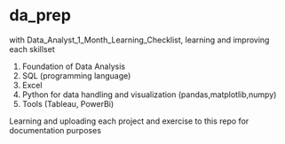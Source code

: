 # da_prep

with Data_Analyst_1_Month_Learning_Checklist, learning and improving each skillset
1. Foundation of Data Analysis
2. SQL (programming language)
3. Excel
4. Python for data handling and visualization (pandas,matplotlib,numpy)
5. Tools (Tableau, PowerBi)

Learning and uploading each project and exercise to this repo for documentation purposes
